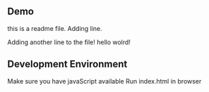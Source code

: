 ## Demo
this is a readme file.
Adding line.

Adding another line to the file!
hello wolrd!

## Development Environment

Make sure you have javaScript available 
Run index.html in browser
